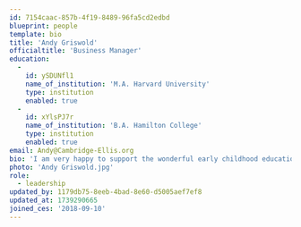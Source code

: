 ```yaml
---
id: 7154caac-857b-4f19-8489-96fa5cd2edbd
blueprint: people
template: bio
title: 'Andy Griswold'
officialtitle: 'Business Manager'
education:
  -
    id: ySDUNfl1
    name_of_institution: 'M.A. Harvard University'
    type: institution
    enabled: true
  -
    id: xYlsPJ7r
    name_of_institution: 'B.A. Hamilton College'
    type: institution
    enabled: true
email: Andy@Cambridge-Ellis.org
bio: 'I am very happy to support the wonderful early childhood education program  at Cambridge-Ellis as the Business Manager. After a first career in the private sector, I entered the nonprofit world in 2002 as the Business Manager for St. Paul’s Parish, St. Paul’s Choir School, and the Harvard Catholic Center. I joined CES in 2018 and look forward to more years serving our children and families.  My wife and I are long time residents of Medford and we are connected to Cambridge through CES and also through our parish of St. Paul’s where we enjoy singing in the choir.'
photo: 'Andy Griswold.jpg'
role:
  - leadership
updated_by: 1179db75-8eeb-4bad-8e60-d5005aef7ef8
updated_at: 1739290665
joined_ces: '2018-09-10'
---
```

